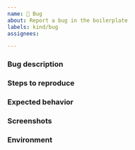 ```yaml
---
name: 🐛 Bug
about: Report a bug in the boilerplate
labels: kind/bug
assignees:

---
```


### Bug description
<!-- A clear and concise description of what the bug is. -->


### Steps to reproduce
<!-- Where did you encounter the bug/What code caused the bug to appear? -->


### Expected behavior
<!-- A clear and concise description of what you expected to happen. -->


### Screenshots
<!-- If applicable, add screenshots to help explain your problem. -->


### Environment
<!-- Provide some information about your OS, Browser or mobile device (if applicable). -->
